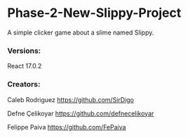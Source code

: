 # Phase-2-New-Slippy-Project

A simple clicker game about a slime named Slippy. 



### Versions:
React 17.0.2

### Creators:
Caleb Rodriguez
https://github.com/SirDigo

Defne Çelikoyar
https://github.com/defnecelikoyar

Felippe Paiva
https://github.com/FePaiva

